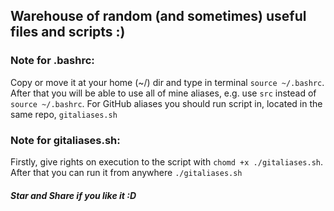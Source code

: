 ## Warehouse of random (and sometimes) useful files and scripts :)



### Note for .bashrc:
Copy or move it at your home (~/) dir and type in terminal `source ~/.bashrc`.
After that you will be able to use all of mine aliases, e.g. use `src` instead of `source ~/.bashrc`.
For GitHub aliases you should run script in, located in the same repo, `gitaliases.sh`


### Note for gitaliases.sh:
Firstly, give rights on execution to the script with `chomd +x ./gitaliases.sh`.
After that you can run it from anywhere `./gitaliases.sh`


##### Star and Share if you like it :D
